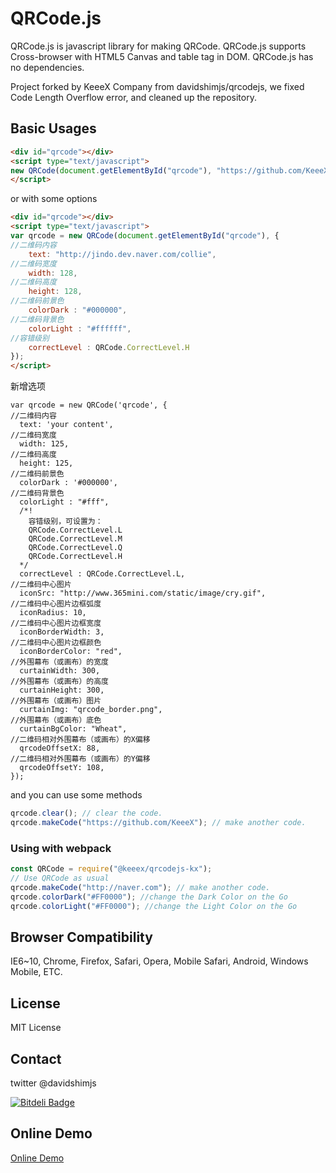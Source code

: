 # QRCode.js
QRCode.js is javascript library for making QRCode. QRCode.js supports Cross-browser with HTML5 Canvas and table tag in DOM.
QRCode.js has no dependencies.

Project forked by KeeeX Company from davidshimjs/qrcodejs, we fixed Code Length Overflow error, and cleaned up the repository.

## Basic Usages
```html
<div id="qrcode"></div>
<script type="text/javascript">
new QRCode(document.getElementById("qrcode"), "https://github.com/KeeeX/qrcodejs");
</script>
```

or with some options

```html
<div id="qrcode"></div>
<script type="text/javascript">
var qrcode = new QRCode(document.getElementById("qrcode"), {
//二维码内容
	text: "http://jindo.dev.naver.com/collie",
//二维码宽度
	width: 128,
//二维码高度
	height: 128,
//二维码前景色
	colorDark : "#000000",
//二维码背景色
	colorLight : "#ffffff",
//容错级别
	correctLevel : QRCode.CorrectLevel.H
});
</script>
```

新增选项
```
var qrcode = new QRCode('qrcode', {
//二维码内容
  text: 'your content',
//二维码宽度
  width: 125,
//二维码高度
  height: 125,
//二维码前景色
  colorDark : '#000000',
//二维码背景色
  colorLight : "#fff",
  /*!
	容错级别，可设置为：
	QRCode.CorrectLevel.L
	QRCode.CorrectLevel.M
	QRCode.CorrectLevel.Q
	QRCode.CorrectLevel.H
  */
  correctLevel : QRCode.CorrectLevel.L,
//二维码中心图片
  iconSrc: "http://www.365mini.com/static/image/cry.gif",
//二维码中心图片边框弧度
  iconRadius: 10,
//二维码中心图片边框宽度
  iconBorderWidth: 3,
//二维码中心图片边框颜色
  iconBorderColor: "red",
//外围幕布（或画布）的宽度
  curtainWidth: 300,
//外围幕布（或画布）的高度
  curtainHeight: 300,
//外围幕布（或画布）图片
  curtainImg: "qrcode_border.png",
//外围幕布（或画布）底色
  curtainBgColor: "Wheat",
//二维码相对外围幕布（或画布）的X偏移
  qrcodeOffsetX: 88,
//二维码相对外围幕布（或画布）的Y偏移
  qrcodeOffsetY: 108,
});
```

and you can use some methods

```javascript
qrcode.clear(); // clear the code.
qrcode.makeCode("https://github.com/KeeeX"); // make another code.
```

### Using with webpack

```javascript
const QRCode = require("@keeex/qrcodejs-kx");
// Use QRCode as usual
qrcode.makeCode("http://naver.com"); // make another code.
qrcode.colorDark("#FF0000"); //change the Dark Color on the Go
qrcode.colorLight("#FF0000"); //change the Light Color on the Go
```

## Browser Compatibility
IE6~10, Chrome, Firefox, Safari, Opera, Mobile Safari, Android, Windows Mobile, ETC.

## License
MIT License

## Contact
twitter @davidshimjs

[![Bitdeli Badge](https://d2weczhvl823v0.cloudfront.net/davidshimjs/qrcodejs/trend.png)](https://bitdeli.com/free "Bitdeli Badge")

## Online Demo
[Online Demo](https://555chy.github.io/qrcodejs/demo.html)

